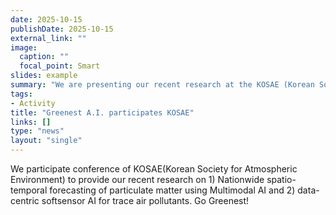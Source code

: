 ```yaml
---
date: 2025-10-15
publishDate: 2025-10-15
external_link: ""
image:
  caption: ""
  focal_point: Smart
slides: example
summary: "We are presenting our recent research at the KOSAE (Korean Society for Atmospheric Environment) conference."
tags:
- Activity
title: "Greenest A.I. participates KOSAE"
links: []
type: "news"
layout: "single"
---
```

We participate conference of KOSAE(Korean Society for Atmospheric Environment) to provide our recent research on 1) Nationwide spatio-temporal forecasting of particulate matter using Multimodal AI and 2) data-centric softsensor AI for trace air pollutants. Go Greenest!